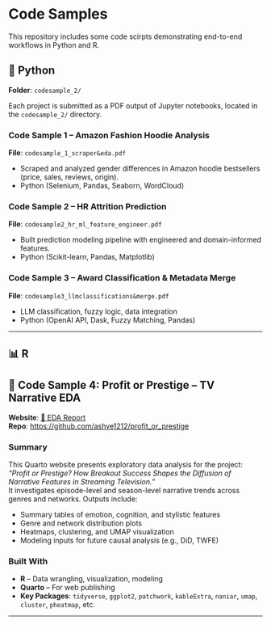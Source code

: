 # Code Samples
This repository includes some code scirpts demonstrating end-to-end workflows in Python and R. 

## 🐍 Python

**Folder**: `codesample_2/`

Each project is submitted as a PDF output of Jupyter notebooks, located in the `codesample_2/` directory.

### Code Sample 1 – Amazon Fashion Hoodie Analysis  
**File**: `codesample_1_scraper&eda.pdf`  
- Scraped and analyzed gender differences in Amazon hoodie bestsellers (price, sales, reviews, origin).  
- Python (Selenium, Pandas, Seaborn, WordCloud)

### Code Sample 2 – HR Attrition Prediction  
**File**: `codesample2_hr_ml_feature_engineer.pdf`  
- Built prediction modeling pipeline with engineered and domain-informed features.  
- Python (Scikit-learn, Pandas, Matplotlib)

### Code Sample 3 – Award Classification & Metadata Merge  
**File**: `codesample3_llmclassifications&merge.pdf`  
- LLM classification, fuzzy logic, data integration  
- Python (OpenAI API, Dask, Fuzzy Matching, Pandas)

---

## 📊 R

## 📁 Code Sample 4: **Profit or Prestige – TV Narrative EDA**  
**Website**: [🔗 EDA Report](https://ashye1212.github.io/profit_or_prestige)  
**Repo**: https://github.com/ashye1212/profit_or_prestige

### Summary  
This Quarto website presents exploratory data analysis for the project:  
*“Profit or Prestige? How Breakout Success Shapes the Diffusion of Narrative Features in Streaming Television.”*  
It investigates episode-level and season-level narrative trends across genres and networks. Outputs include:
- Summary tables of emotion, cognition, and stylistic features  
- Genre and network distribution plots  
- Heatmaps, clustering, and UMAP visualization  
- Modeling inputs for future causal analysis (e.g., DiD, TWFE)

### Built With  
- **R** – Data wrangling, visualization, modeling  
- **Quarto** – For web publishing  
- **Key Packages**: `tidyverse`, `ggplot2`, `patchwork`, `kableExtra`, `naniar`, `umap`, `cluster`, `pheatmap`, etc.

---
